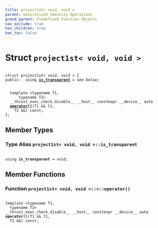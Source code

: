 ```yaml
---
title: project1st< void, void >
parent: Generalized Identity Operations
grand_parent: Predefined Function Objects
nav_exclude: true
has_children: true
has_toc: false
---
```


# Struct `project1st< void, void >`

<code class="doxybook">
<span>struct project1st&lt; void, void &gt; {</span>
<span>public:</span><span>&nbsp;&nbsp;using <b><a href="/api/classes/structproject1st_3_01void_00_01void_01_4.html#using-is_transparent">is&#95;transparent</a></b> = <i>see below</i>;</span>
<br>
<span>&nbsp;&nbsp;template &lt;typename T1,</span>
<span>&nbsp;&nbsp;&nbsp;&nbsp;&nbsp;&nbsp;typename T2&gt;</span>
<span>&nbsp;&nbsp;__thrust_exec_check_disable__ __host__ constexpr __device__ auto </span><span>&nbsp;&nbsp;<b><a href="/api/classes/structproject1st_3_01void_00_01void_01_4.html#function-operator()">operator()</a></b>(T1 && t1,</span>
<span>&nbsp;&nbsp;&nbsp;&nbsp;T2 &&) const;</span>
<span>};</span>
</code>

## Member Types

<h3 id="using-is_transparent">
Type Alias <code>project1st&lt; void, void &gt;::is&#95;transparent</code>
</h3>

<code class="doxybook">
<span>using <b>is_transparent</b> = void;</span></code>

## Member Functions

<h3 id="function-operator()">
Function <code>project1st&lt; void, void &gt;::&gt;::operator()</code>
</h3>

<code class="doxybook">
<span>template &lt;typename T1,</span>
<span>&nbsp;&nbsp;typename T2&gt;</span>
<span>__thrust_exec_check_disable__ __host__ constexpr __device__ auto </span><span><b>operator()</b>(T1 && t1,</span>
<span>&nbsp;&nbsp;T2 &&) const;</span></code>

